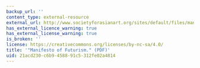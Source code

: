 ```yaml
---
backup_url: ''
content_type: external-resource
external_url: http://www.societyforasianart.org/sites/default/files/manifesto_futurista.pdf
has_external_licence_warning: true
has_external_license_warning: true
is_broken: ''
license: https://creativecommons.org/licenses/by-nc-sa/4.0/
title: '"Manifesto of Futurism." (PDF)'
uid: 21acd230-c6b9-4588-91c5-312fe02a4814
---
```

